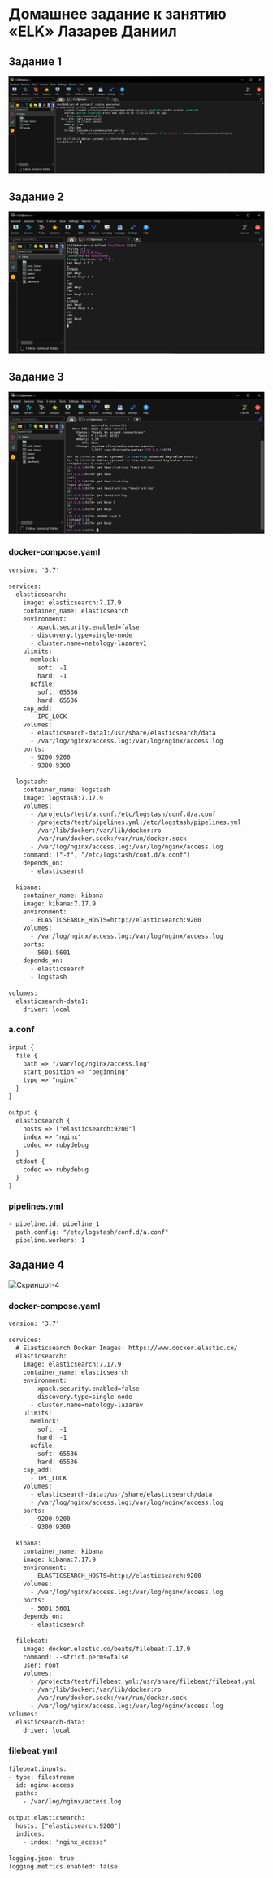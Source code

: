 # Домашнее задание к занятию «ELK» Лазарев Даниил
## Задание 1

![Скриншот-1](https://github.com/n123tw/netology-sysadm-db-is/blob/main/12-02/img/1.jpg)

## Задание 2

![Скриншот-2](https://github.com/n123tw/netology-sysadm-db-is/blob/main/12-02/img/2.jpg)

## Задание 3

![Скриншот-3](https://github.com/n123tw/netology-sysadm-db-is/blob/main/12-02/img/3.jpg)

### docker-compose.yaml

```
version: '3.7'

services:
  elasticsearch:
    image: elasticsearch:7.17.9
    container_name: elasticsearch
    environment:
      - xpack.security.enabled=false
      - discovery.type=single-node
      - cluster.name=netology-lazarev1
    ulimits:
      memlock:
        soft: -1
        hard: -1
      nofile:
        soft: 65536
        hard: 65536
    cap_add:
      - IPC_LOCK
    volumes:
      - elasticsearch-data1:/usr/share/elasticsearch/data
      - /var/log/nginx/access.log:/var/log/nginx/access.log
    ports:
      - 9200:9200
      - 9300:9300

  logstash:
    container_name: logstash
    image: logstash:7.17.9
    volumes:
      - /projects/test/a.conf:/etc/logstash/conf.d/a.conf
      - /projects/test/pipelines.yml:/etc/logstash/pipelines.yml
      - /var/lib/docker:/var/lib/docker:ro
      - /var/run/docker.sock:/var/run/docker.sock
      - /var/log/nginx/access.log:/var/log/nginx/access.log
    command: ["-f", "/etc/logstash/conf.d/a.conf"]
    depends_on:
      - elasticsearch

  kibana:
    container_name: kibana
    image: kibana:7.17.9
    environment:
      - ELASTICSEARCH_HOSTS=http://elasticsearch:9200
    volumes:
      - /var/log/nginx/access.log:/var/log/nginx/access.log
    ports:
      - 5601:5601
    depends_on:
      - elasticsearch
      - logstash

volumes:
  elasticsearch-data1:
    driver: local

```

### a.conf

```
input {
  file {
    path => "/var/log/nginx/access.log"
    start_position => "beginning"
    type => "nginx"
  }
}

output {
  elasticsearch {
    hosts => ["elasticsearch:9200"]
    index => "nginx"
    codec => rubydebug
  }
  stdout {
    codec => rubydebug
  }
}
```

### pipelines.yml

```
- pipeline.id: pipeline_1
  path.config: "/etc/logstash/conf.d/a.conf"
  pipeline.workers: 1
```

## Заданиe 4

![Скриншот-4](https://github.com/n123tw/netology-sysadm-db-is/blob/main/12-02/img/4.jpg)

### docker-compose.yaml

```
version: '3.7'

services:
  # Elasticsearch Docker Images: https://www.docker.elastic.co/
  elasticsearch:
    image: elasticsearch:7.17.9
    container_name: elasticsearch
    environment:
      - xpack.security.enabled=false
      - discovery.type=single-node
      - cluster.name=netology-lazarev
    ulimits:
      memlock:
        soft: -1
        hard: -1
      nofile:
        soft: 65536
        hard: 65536
    cap_add:
      - IPC_LOCK
    volumes:
      - elasticsearch-data:/usr/share/elasticsearch/data
      - /var/log/nginx/access.log:/var/log/nginx/access.log
    ports:
      - 9200:9200
      - 9300:9300

  kibana:
    container_name: kibana
    image: kibana:7.17.9
    environment:
      - ELASTICSEARCH_HOSTS=http://elasticsearch:9200
    volumes:
      - /var/log/nginx/access.log:/var/log/nginx/access.log
    ports:
      - 5601:5601
    depends_on:
      - elasticsearch

  filebeat:
    image: docker.elastic.co/beats/filebeat:7.17.9
    command: --strict.perms=false
    user: root
    volumes:
      - /projects/test/filebeat.yml:/usr/share/filebeat/filebeat.yml
      - /var/lib/docker:/var/lib/docker:ro
      - /var/run/docker.sock:/var/run/docker.sock
      - /var/log/nginx/access.log:/var/log/nginx/access.log
volumes:
  elasticsearch-data:
    driver: local
```

### filebeat.yml

```
filebeat.inputs:
- type: filestream
  id: nginx-access
  paths:
    - /var/log/nginx/access.log

output.elasticsearch:
  hosts: ["elasticsearch:9200"]
  indices:
    - index: "nginx_access"

logging.json: true
logging.metrics.enabled: false
```